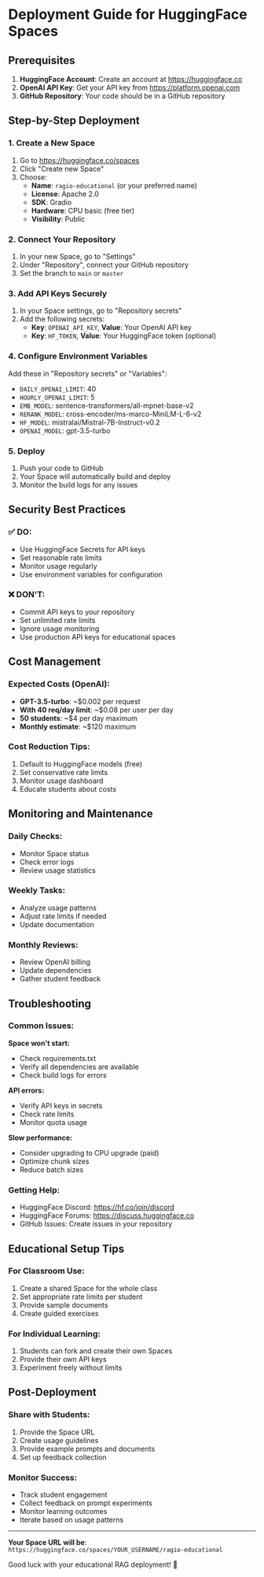 # Deployment Guide for HuggingFace Spaces

## Prerequisites

1. **HuggingFace Account**: Create an account at https://huggingface.co
2. **OpenAI API Key**: Get your API key from https://platform.openai.com
3. **GitHub Repository**: Your code should be in a GitHub repository

## Step-by-Step Deployment

### 1. Create a New Space

1. Go to https://huggingface.co/spaces
2. Click "Create new Space"
3. Choose:
   - **Name**: `ragio-educational` (or your preferred name)
   - **License**: Apache 2.0
   - **SDK**: Gradio
   - **Hardware**: CPU basic (free tier)
   - **Visibility**: Public

### 2. Connect Your Repository

1. In your new Space, go to "Settings"
2. Under "Repository", connect your GitHub repository
3. Set the branch to `main` or `master`

### 3. Add API Keys Securely

1. In your Space settings, go to "Repository secrets"
2. Add the following secrets:
   - **Key**: `OPENAI_API_KEY`, **Value**: Your OpenAI API key
   - **Key**: `HF_TOKEN`, **Value**: Your HuggingFace token (optional)

### 4. Configure Environment Variables

Add these in "Repository secrets" or "Variables":
- `DAILY_OPENAI_LIMIT`: 40
- `HOURLY_OPENAI_LIMIT`: 5
- `EMB_MODEL`: sentence-transformers/all-mpnet-base-v2
- `RERANK_MODEL`: cross-encoder/ms-marco-MiniLM-L-6-v2
- `HF_MODEL`: mistralai/Mistral-7B-Instruct-v0.2
- `OPENAI_MODEL`: gpt-3.5-turbo

### 5. Deploy

1. Push your code to GitHub
2. Your Space will automatically build and deploy
3. Monitor the build logs for any issues

## Security Best Practices

### ✅ DO:
- Use HuggingFace Secrets for API keys
- Set reasonable rate limits
- Monitor usage regularly
- Use environment variables for configuration

### ❌ DON'T:
- Commit API keys to your repository
- Set unlimited rate limits
- Ignore usage monitoring
- Use production API keys for educational spaces

## Cost Management

### Expected Costs (OpenAI):
- **GPT-3.5-turbo**: ~$0.002 per request
- **With 40 req/day limit**: ~$0.08 per user per day
- **50 students**: ~$4 per day maximum
- **Monthly estimate**: ~$120 maximum

### Cost Reduction Tips:
1. Default to HuggingFace models (free)
2. Set conservative rate limits
3. Monitor usage dashboard
4. Educate students about costs

## Monitoring and Maintenance

### Daily Checks:
- Monitor Space status
- Check error logs
- Review usage statistics

### Weekly Tasks:
- Analyze usage patterns
- Adjust rate limits if needed
- Update documentation

### Monthly Reviews:
- Review OpenAI billing
- Update dependencies
- Gather student feedback

## Troubleshooting

### Common Issues:

**Space won't start:**
- Check requirements.txt
- Verify all dependencies are available
- Check build logs for errors

**API errors:**
- Verify API keys in secrets
- Check rate limits
- Monitor quota usage

**Slow performance:**
- Consider upgrading to CPU upgrade (paid)
- Optimize chunk sizes
- Reduce batch sizes

### Getting Help:
- HuggingFace Discord: https://hf.co/join/discord
- HuggingFace Forums: https://discuss.huggingface.co
- GitHub Issues: Create issues in your repository

## Educational Setup Tips

### For Classroom Use:
1. Create a shared Space for the whole class
2. Set appropriate rate limits per student
3. Provide sample documents
4. Create guided exercises

### For Individual Learning:
1. Students can fork and create their own Spaces
2. Provide their own API keys
3. Experiment freely without limits

## Post-Deployment

### Share with Students:
1. Provide the Space URL
2. Create usage guidelines
3. Provide example prompts and documents
4. Set up feedback collection

### Monitor Success:
- Track student engagement
- Collect feedback on prompt experiments
- Monitor learning outcomes
- Iterate based on usage patterns

---

**Your Space URL will be**: `https://huggingface.co/spaces/YOUR_USERNAME/ragio-educational`

Good luck with your educational RAG deployment! 🚀
